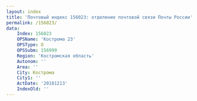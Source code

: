```yaml
---
layout: index
title: 'Почтовый индекс 156023: отделение почтовой связи Почты России'
permalink: /156023/
data:
    Index: 156023
    OPSName: 'Кострома 23'
    OPSType: О
    OPSSubm: 156999
    Region: 'Костромская область'
    Autonom: ''
    Area: ''
    City: Кострома
    City1: ''
    ActDate: '20181213'
    IndexOld: ''
---
```

